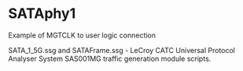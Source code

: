 # SATAphy1
Example of MGTCLK to user logic connection

SATA_1_5G.ssg and SATAFrame.ssg - LeCroy CATC Universal Protocol Analyser System SAS001MG traffic generation module scripts. 
